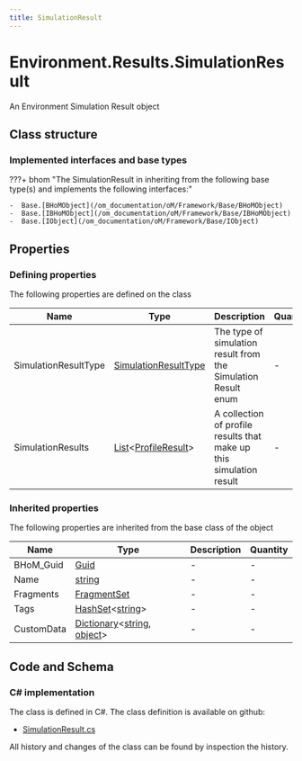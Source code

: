 ```yaml
---
title: SimulationResult
---
```


# Environment.Results.SimulationResult

An Environment Simulation Result object

## Class structure

### Implemented interfaces and base types

???+ bhom "The SimulationResult in inheriting from the following base type(s) and implements the following interfaces:"

    -  Base.[BHoMObject](/om_documentation/oM/Framework/Base/BHoMObject)
    -  Base.[IBHoMObject](/om_documentation/oM/Framework/Base/IBHoMObject)
    -  Base.[IObject](/om_documentation/oM/Framework/Base/IObject)


## Properties



### Defining properties

The following properties are defined on the class

| Name             | Type             | Description      | Quantity         |
|------------------|------------------|------------------|------------------|
| SimulationResultType | [SimulationResultType](/om_documentation/oM/Analytical/Environment/Results/SimulationResultType) | The type of simulation result from the Simulation Result enum | - |
| SimulationResults | [List](https://learn.microsoft.com/en-us/dotnet/api/System.Collections.Generic.List-1?view=netstandard-2.0)&lt;[ProfileResult](/om_documentation/oM/Analytical/Environment/Results/ProfileResult)&gt; | A collection of profile results that make up this simulation result | - |


### Inherited properties
The following properties are inherited from the base class of the object

| Name             | Type             | Description      | Quantity         |
|------------------|------------------|------------------|------------------|
| BHoM_Guid | [Guid](https://learn.microsoft.com/en-us/dotnet/api/System.Guid?view=netstandard-2.0) | - | - |
| Name | [string](https://learn.microsoft.com/en-us/dotnet/api/System.String?view=netstandard-2.0) | - | - |
| Fragments | [FragmentSet](/om_documentation/oM/Framework/Base/FragmentSet) | - | - |
| Tags | [HashSet](https://learn.microsoft.com/en-us/dotnet/api/System.Collections.Generic.HashSet-1?view=netstandard-2.0)&lt;[string](https://learn.microsoft.com/en-us/dotnet/api/System.String?view=netstandard-2.0)&gt; | - | - |
| CustomData | [Dictionary](https://learn.microsoft.com/en-us/dotnet/api/System.Collections.Generic.Dictionary-2?view=netstandard-2.0)&lt;[string](https://learn.microsoft.com/en-us/dotnet/api/System.String?view=netstandard-2.0), [object](https://learn.microsoft.com/en-us/dotnet/api/System.Object?view=netstandard-2.0)&gt; | - | - |


## Code and Schema

### C# implementation

The class is defined in C#. The class definition is available on github:

- [SimulationResult.cs](https://github.com/BHoM/BHoM/blob/develop/Environment_oM/Results\SimulationResult.cs)

All history and changes of the class can be found by inspection the history.
